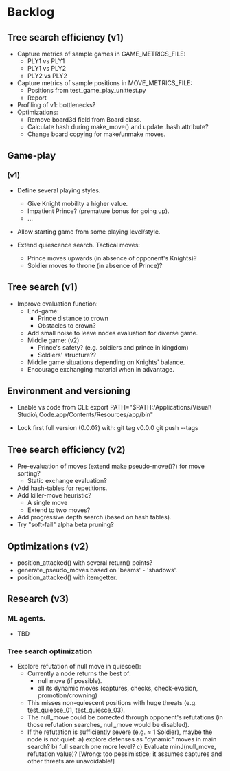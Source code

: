 # Backlog

## Tree search efficiency (v1)

- Capture metrics of sample games in GAME_METRICS_FILE:
  - PLY1 vs PLY1
  - PLY1 vs PLY2
  - PLY2 vs PLY2
- Capture metrics of sample positions in MOVE_METRICS_FILE:
  - Positions from test_game_play_unittest.py
  - Report 
- Profiling of v1: bottlenecks?
- Optimizations:
  - Remove board3d field from Board class.
  - Calculate hash during make_move() and update .hash attribute?
  - Change board copying for make/unmake moves.

## Game-play

### (v1)

- Define several playing styles.
  - Give Knight mobility a higher value.
  - Impatient Prince? (premature bonus for going up).
  - ...

- Allow starting game from some playing level/style.
  
- Extend quiescence search. Tactical moves:
  - Prince moves upwards (in absence of opponent's Knights)?
  - Soldier moves to throne (in absence of Prince)?
  
## Tree search (v1)

- Improve evaluation function:
  - End-game:
    - Prince distance to crown
    - Obstacles to crown?
  - Add small noise to leave nodes evaluation for diverse game.
  - Middle game: (v2)
    - Prince's safety? (e.g. soldiers and prince in kingdom)
    - Soldiers' structure??
  - Middle game situations depending on Knights' balance.
  - Encourage exchanging material when in advantage.

## Environment and versioning

- Enable vs code from CLI:
export PATH="$PATH:/Applications/Visual\ Studio\ Code.app/Contents/Resources/app/bin"

- Lock first full version (0.0.0?) with:
git tag v0.0.0
git push --tags

## Tree search efficiency (v2)

- Pre-evaluation of moves (extend make pseudo-move()?) for move sorting?
  - Static exchange evaluation?
- Add hash-tables for repetitions.
- Add killer-move heuristic? 
  - A single move
  - Extend to two moves?
- Add progressive depth search (based on hash tables).
- Try "soft-fail" alpha beta pruning?


## Optimizations (v2)

- position_attacked() with several return() points?
- generate_pseudo_moves based on 'beams' - 'shadows'.
- position_attacked() with itemgetter.


## Research (v3)

### ML agents.

- TBD

### Tree search optimization

- Explore refutation of null move in quiesce():
  - Currently a node returns the best of:
    - null move (if possible).
    - all its dynamic moves (captures, checks, check-evasion, promotion/crowning)
  - This misses non-quiescent positions with huge threats (e.g. test_quiesce_01, test_quiesce_03).
  - The null_move could be corrected through opponent's refutations (in those refutation searches, null_move would be disabled).
  - If the refutation is sufficiently severe (e.g. ≈ 1 Soldier), maybe the node is not quiet:
    a) explore defenses as "dynamic" moves in main search?
    b) full search one more level?
    c) Evaluate minJ(null_move, refutation value)? [Wrong: too pessimistice; it assumes captures and other threats are unavoidable!]
